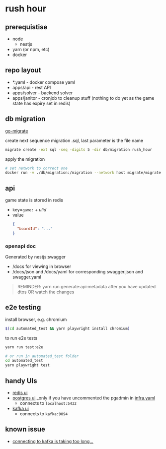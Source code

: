 # rush hour

## prerequistise

- node
  - nestjs
- yarn (or npm, etc)
- docker

## repo layout

- *.yaml - docker compose yaml
- apps/api - rest API
- apps/solver - backend solver
- apps/janitor - cronjob to cleanup stuff (nothing to do yet as the game state has expiry set in redis)

## db migration

[go-migrate](https://github.com/golang-migrate/migrate)

create next sequence migration .sql, last parameter is the file name
```bash
migrate create -ext sql -seq -digits 5 -dir db/migration rush_hour
```

apply the migration
```bash
# set network to correct one
docker run -v ./db/migration:/migration --network host migrate/migrate -path=/migration/ -database postgres://127.0.0.1:5432/rush_hour\?user=rush\&password=hour\&sslmode=disable up
```

## api

game state is stored in redis
- key=`game:` + _ulid_
- value
  ```json
  {
    "boardId": "..."
  }
  ```

### openapi doc

Generated by nestjs:swagger
- /docs for viewing in browser
- /docs/json and /docs/yaml for corresponding swagger.json and swagger.yaml

> REMINDER: yarn run generate:api:metadata after you have updated dtos OR watch the changes

## e2e testing

install browser, e.g. chromium
```bash
$(cd automated_test && yarn playwright install chromium)
```

to run e2e tests
```bash
yarn run test:e2e

# or run in automated_test folder 
cd automated_test
yarn playwright test
```

## handy UIs

- [redis ui](http://localhost:9379)
- [postgres ui](http://localhost:9432) _only if you have uncommented the pgadmin in [infra.yaml](./infra.yaml)
  - connects to `localhost:5432`
- [kafka ui](http://localhost:9992)
  - connects to `kafka:9094`

## known issue

- [connecting to kafka is taking too long...](https://github.com/tulios/kafkajs/issues/807)
